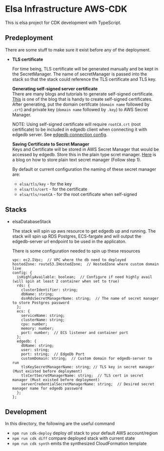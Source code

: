 # Elsa Infrastructure AWS-CDK

This is elsa project for CDK development with TypeScript.

## Predeployment

There are some stuff to make sure it exist before any of the deployment.

- **TLS certificate**  
  
  For time being, TLS certificate will be generated manually and be kept in the SecretManager. The name of secretManager is passed into the stack so that the stack could reference the TLS certificate and TLS key.

  **Generating self-signed server certificate**  
  There are many blogs and tutorials to generate self-signed certificate. [This](https://devopscube.com/create-self-signed-certificates-openssl/) is one of the blog that is handy to create self-signed certificates. After generating, put the domain certifcate (`domain name` followed by `.crt`) and private key (`domain name` followed by `.key`) to AWS Secret Manager.   

  NOTE: Using self-signed certificate will require `rootCA.crt` (root certificate) to be included in edgedb client when connecting it with edgedb server. See [edgedb connection config](https://www.edgedb.com/docs/cli/edgedb_connopts#ref-cli-edgedb-connopts).

  **Saving Certificate to Secret Manager**  
  Keys and Certificate will be stored in AWS Secret Manager that would be accessed by edgedb. Store this in the plain type scret manager. [Here](https://medium.com/@nilouferbustani/securing-ssh-private-keys-using-aws-secrets-manager-6d93537c1037) is a blog on how to store plain text secret manager (Follow step 1).

  By default or current configuration the naming of these secret manager are:
  - `elsa/tls/key` - for the key
  - `elsa/tls/cert` - for the certificate
  - `elsa/tls/rootCA` - for the root certificate when self-signed


## Stacks

- elsaDatabaseStack
 
  The stack will spin up aws resource to get edgedb up and running. The stack will spin up RDS Postgres, ECS-fargate and will output the edgedb-server url endpoint to be used in the applicaton. 

  There is some configuration needed to spin up these resources
  ```
  vpc: ec2.IVpc;  // VPC where the db need to deployed
  hostedZone: route53.IHostedZone;  // HostedZone where custom domain live
  config: {
    isHighlyAvailable: boolean;  // Configure if need highly avail (will spin at least 2 container when set to true)
    rds: {
      clusterIdentifier: string;
      dbName: string;
      dsnRdsSecretManagerName: string;  // The name of secret manager to store Postgres password
    };
    ecs: {
      serviceName: string;
      clusterName: string;
      cpu: number;
      memory: number;
      port: number;  // ECS listener and container port
    };
    edgedb: {
      dbName: string;
      user: string;
      port: string;  // EdgeDb Port
      customDomain: string;  // Custom domain for edgedb-server to run
      tlsKeySecretManagerName: string; // TLS key in secret manager (Must existed before deployment)
      tlsCertSecretManagerName: string;  // TLS cert in secret manager (Must existed before deployment)
      serverCredentialSecretManagerName: string;  // Desired secret manager name for edgedb password
    };
  };
  ```


## Development
In this directory, the following are the useful command

* `npm run cdk-deploy`      deploy *all* stack to your default AWS account/region
* `npm run cdk diff`        compare deployed stack with current state
* `npm run cdk synth`       emits the synthesized CloudFormation template
